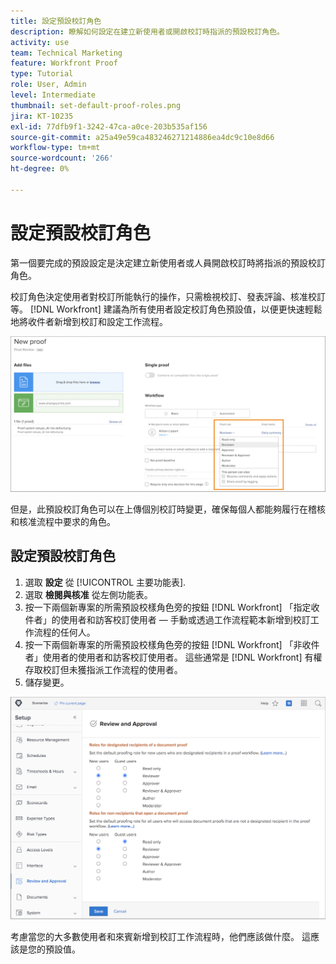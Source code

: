 ```yaml
---
title: 設定預設校訂角色
description: 瞭解如何設定在建立新使用者或開啟校訂時指派的預設校訂角色。
activity: use
team: Technical Marketing
feature: Workfront Proof
type: Tutorial
role: User, Admin
level: Intermediate
thumbnail: set-default-proof-roles.png
jira: KT-10235
exl-id: 77dfb9f1-3242-47ca-a0ce-203b535af156
source-git-commit: a25a49e59ca483246271214886ea4dc9c10e8d66
workflow-type: tm+mt
source-wordcount: '266'
ht-degree: 0%

---
```


# 設定預設校訂角色

<!---
21.4 updates have been made
--->

第一個要完成的預設設定是決定建立新使用者或人員開啟校訂時將指派的預設校訂角色。

校訂角色決定使用者對校訂所能執行的操作，只需檢視校訂、發表評論、核准校訂等。 [!DNL Workfront] 建議為所有使用者設定校訂角色預設值，以便更快速輕鬆地將收件者新增到校訂和設定工作流程。

![上傳校樣時可選取校樣角色](assets/proof-system-setups-proof-role-example.png)

但是，此預設校訂角色可以在上傳個別校訂時變更，確保每個人都能夠履行在稽核和核准流程中要求的角色。


## 設定預設校訂角色

1. 選取 **設定** 從 [!UICONTROL 主要功能表].
1. 選取 **檢閱與核准** 從左側功能表。
1. 按一下兩個新專案的所需預設校樣角色旁的按鈕 [!DNL Workfront] 「指定收件者」的使用者和訪客校訂使用者 — 手動或透過工作流程範本新增到校訂工作流程的任何人。
1. 按一下兩個新專案的所需預設校樣角色旁的按鈕 [!DNL Workfront] 「非收件者」使用者的使用者和訪客校訂使用者。 這些通常是 [!DNL Workfront] 有權存取校訂但未獲指派工作流程的使用者。
1. 儲存變更。

![Workfront中的檢閱和核准設定](assets/proof-system-setups-workfront-defaults.png)

考慮當您的大多數使用者和來賓新增到校訂工作流程時，他們應該做什麼。 這應該是您的預設值。
